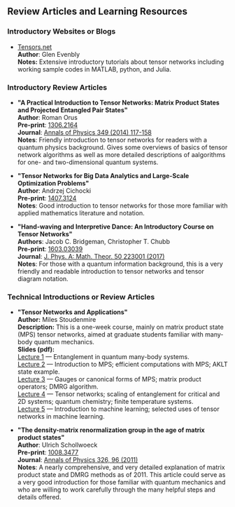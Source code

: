 ## Review Articles and Learning Resources

### Introductory Websites or Blogs
 
* <a href="http://tensors.net/">Tensors.net</a><br/>
   **Author**: Glen Evenbly <br/>
   **Notes:** Extensive introductory tutorials about tensor networks
   including working sample codes in MATLAB, python, and Julia.

### Introductory Review Articles

* **"A Practical Introduction to Tensor Networks: Matrix Product States and 
   Projected Entangled Pair States"**<br/>
   **Author**: Roman Orus <br/>
   **Pre-print**: <a href="https://arxiv.org/abs/1306.2164">1306.2164</a><br/>
   **Journal**: <a href="https://doi.org/10.1016/j.aop.2014.06.013">Annals of Physics 349 (2014) 117-158</a><br/>
   **Notes**: Friendly introduction to tensor networks for readers with a quantum physics background. Gives some overviews of basics of tensor network algorithms as well as more detailed descriptions of aalgorithms for one- and two-dimensional quantum systems.

* **"Tensor Networks for Big Data Analytics and Large-Scale Optimization Problems"**<br/>
   **Author**: Andrzej Cichocki <br/>
   **Pre-print**: <a href="https://arxiv.org/abs/1407.3124">1407.3124</a><br/>
   **Notes**: Good introduction to tensor networks for those more familiar with applied mathematics literature and notation.

* **"Hand-waving and Interpretive Dance: An Introductory Course on Tensor Networks"**<br/>
   **Authors**: Jacob C. Bridgeman, Christopher T. Chubb <br/>
   **Pre-print**: <a href="https://arxiv.org/abs/1603.03039">1603.03039</a><br/>
   **Journal**: <a href="https://doi.org/10.1088/1751-8121/aa6dc3">J. Phys. A: Math. Theor. 50 223001 (2017)</a><br/>
   **Notes**: For those with a quantum information background, this is a very friendly and readable introduction to tensor networks and tensor diagram notation.

### Technical Introductions or Review Articles

* **"Tensor Networks and Applications"**<br/>
  **Author:** Miles Stoudenmire<br/>
  **Description:** This is a one-week course, mainly on matrix product state (MPS) tensor networks, aimed at graduate students familiar with many-body quantum mechanics. <br/>
  **Slides (pdf):** <br/>
  <a href="https://itensor.org/miles/BrazilLectures/TNAndApplications01.pdf" target="_blank">Lecture 1</a> &mdash; Entanglement in quantum many-body systems. <br/>
  <a href="https://itensor.org/miles/BrazilLectures/TNAndApplications02.pdf" target="_blank">Lecture 2</a> &mdash; Introduction to MPS; efficient computations with MPS; AKLT state example.<br/>
  <a href="https://itensor.org/miles/BrazilLectures/TNAndApplications03.pdf" target="_blank">Lecture 3</a> &mdash; Gauges or canonical forms of MPS; matrix product operators; DMRG algorithm.<br/>
  <a href="https://itensor.org/miles/BrazilLectures/TNAndApplications04.pdf" target="_blank">Lecture 4</a> &mdash; Tensor networks; scaling of entanglement for critical and 2D systems; quantum chemistry; finite temperature systems. <br/>
  <a href="https://itensor.org/miles/BrazilLectures/TNAndApplications05.pdf" target="_blank">Lecture 5</a> &mdash; Introduction to machine learning; selected uses of tensor networks in machine learning.<br/>
 
* **"The density-matrix renormalization group in the age of matrix product states"**<br/>
   **Author**: Ulrich Schollwoeck <br/>
   **Pre-print**: <a href="https://arxiv.org/abs/1008.3477">1008.3477</a><br/>
   **Journal**: <a href="https://doi.org/10.1016/j.aop.2010.09.012">Annals of Physics 326, 96 (2011)</a><br/>
   **Notes**: A nearly comprehensive, and very detailed explanation of matrix product state and DMRG methods as of 2011. This article could serve as a very good introduction for those familiar with quantum mechanics and who are willing to work carefully through the many helpful steps and details offered.


<!--
Others:
Schollwoeck
Bridgeman

Readable Journal Articles:
Tensor Train
Vidal papers
-->
